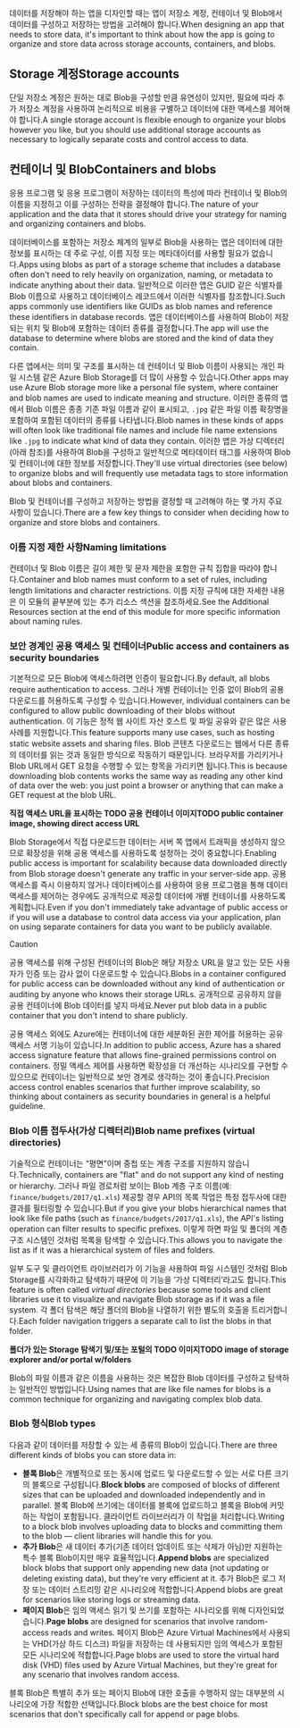 <span data-ttu-id="a4639-101">데이터를 저장해야 하는 앱을 디자인할 때는 앱이 저장소 계정, 컨테이너 및 Blob에서 데이터를 구성하고 저장하는 방법을 고려해야 합니다.</span><span class="sxs-lookup"><span data-stu-id="a4639-101">When designing an app that needs to store data, it's important to think about how the app is going to organize and store data across storage accounts, containers, and blobs.</span></span>

## <a name="storage-accounts"></a><span data-ttu-id="a4639-102">Storage 계정</span><span class="sxs-lookup"><span data-stu-id="a4639-102">Storage accounts</span></span>

<span data-ttu-id="a4639-103">단일 저장소 계정은 원하는 대로 Blob을 구성할 만큼 유연성이 있지만, 필요에 따라 추가 저장소 계정을 사용하여 논리적으로 비용을 구별하고 데이터에 대한 액세스를 제어해야 합니다.</span><span class="sxs-lookup"><span data-stu-id="a4639-103">A single storage account is flexible enough to organize your blobs however you like, but you should use additional storage accounts as necessary to logically separate costs and control access to data.</span></span>

## <a name="containers-and-blobs"></a><span data-ttu-id="a4639-104">컨테이너 및 Blob</span><span class="sxs-lookup"><span data-stu-id="a4639-104">Containers and blobs</span></span>

<span data-ttu-id="a4639-105">응용 프로그램 및 응용 프로그램이 저장하는 데이터의 특성에 따라 컨테이너 및 Blob의 이름을 지정하고 이를 구성하는 전략을 결정해야 합니다.</span><span class="sxs-lookup"><span data-stu-id="a4639-105">The nature of your application and the data that it stores should drive your strategy for naming and organizing containers and blobs.</span></span>

<span data-ttu-id="a4639-106">데이터베이스를 포함하는 저장소 체계의 일부로 Blob을 사용하는 앱은 데이터에 대한 정보를 표시하는 데 주로 구성, 이름 지정 또는 메타데이터를 사용할 필요가 없습니다.</span><span class="sxs-lookup"><span data-stu-id="a4639-106">Apps using blobs as part of a storage scheme that includes a database often don't need to rely heavily on organization, naming, or metadata to indicate anything about their data.</span></span> <span data-ttu-id="a4639-107">일반적으로 이러한 앱은 GUID 같은 식별자를 Blob 이름으로 사용하고 데이터베이스 레코드에서 이러한 식별자를 참조합니다.</span><span class="sxs-lookup"><span data-stu-id="a4639-107">Such apps commonly use identifiers like GUIDs as blob names and reference these identifiers in database records.</span></span> <span data-ttu-id="a4639-108">앱은 데이터베이스를 사용하여 Blob이 저장되는 위치 및 Blob에 포함하는 데이터 종류를 결정합니다.</span><span class="sxs-lookup"><span data-stu-id="a4639-108">The app will use the database to determine where blobs are stored and the kind of data they contain.</span></span>

<span data-ttu-id="a4639-109">다른 앱에서는 의미 및 구조를 표시하는 데 컨테이너 및 Blob 이름이 사용되는 개인 파일 시스템 같은 Azure Blob Storage를 더 많이 사용할 수 있습니다.</span><span class="sxs-lookup"><span data-stu-id="a4639-109">Other apps may use Azure Blob storage more like a personal file system, where container and blob names are used to indicate meaning and structure.</span></span> <span data-ttu-id="a4639-110">이러한 종류의 앱에서 Blob 이름은 종종 기존 파일 이름과 같이 표시되고, `.jpg` 같은 파일 이름 확장명을 포함하여 포함된 데이터의 종류를 나타냅니다.</span><span class="sxs-lookup"><span data-stu-id="a4639-110">Blob names in these kinds of apps will often look like traditional file names and include file name extensions like `.jpg` to indicate what kind of data they contain.</span></span> <span data-ttu-id="a4639-111">이러한 앱은 가상 디렉터리(아래 참조)를 사용하여 Blob을 구성하고 일반적으로 메타데이터 태그를 사용하여 Blob 및 컨테이너에 대한 정보를 저장합니다.</span><span class="sxs-lookup"><span data-stu-id="a4639-111">They'll use virtual directories (see below) to organize blobs and will frequently use metadata tags to store information about blobs and containers.</span></span>

<span data-ttu-id="a4639-112">Blob 및 컨테이너를 구성하고 저장하는 방법을 결정할 때 고려해야 하는 몇 가지 주요 사항이 있습니다.</span><span class="sxs-lookup"><span data-stu-id="a4639-112">There are a few key things to consider when deciding how to organize and store blobs and containers.</span></span>

### <a name="naming-limitations"></a><span data-ttu-id="a4639-113">이름 지정 제한 사항</span><span class="sxs-lookup"><span data-stu-id="a4639-113">Naming limitations</span></span>

<span data-ttu-id="a4639-114">컨테이너 및 Blob 이름은 길이 제한 및 문자 제한을 포함한 규칙 집합을 따라야 합니다.</span><span class="sxs-lookup"><span data-stu-id="a4639-114">Container and blob names must conform to a set of rules, including length limitations and character restrictions.</span></span> <span data-ttu-id="a4639-115">이름 지정 규칙에 대한 자세한 내용은 이 모듈의 끝부분에 있는 추가 리소스 섹션을 참조하세요.</span><span class="sxs-lookup"><span data-stu-id="a4639-115">See the Additional Resources section at the end of this module for more specific information about naming rules.</span></span>

### <a name="public-access-and-containers-as-security-boundaries"></a><span data-ttu-id="a4639-116">보안 경계인 공용 액세스 및 컨테이너</span><span class="sxs-lookup"><span data-stu-id="a4639-116">Public access and containers as security boundaries</span></span>

<span data-ttu-id="a4639-117">기본적으로 모든 Blob에 액세스하려면 인증이 필요합니다.</span><span class="sxs-lookup"><span data-stu-id="a4639-117">By default, all blobs require authentication to access.</span></span> <span data-ttu-id="a4639-118">그러나 개별 컨테이너는 인증 없이 Blob의 공용 다운로드를 허용하도록 구성할 수 있습니다.</span><span class="sxs-lookup"><span data-stu-id="a4639-118">However, individual containers can be configured to allow public downloading of their blobs without authentication.</span></span> <span data-ttu-id="a4639-119">이 기능은 정적 웹 사이트 자산 호스트 및 파일 공유와 같은 많은 사용 사례를 지원합니다.</span><span class="sxs-lookup"><span data-stu-id="a4639-119">This feature supports many use cases, such as hosting static website assets and sharing files.</span></span> <span data-ttu-id="a4639-120">Blob 콘텐츠 다운로드는 웹에서 다른 종류의 데이터를 읽는 것과 동일한 방식으로 작동하기 때문입니다. 브라우저를 가리키거나 Blob URL에서 GET 요청을 수행할 수 있는 항목을 가리키면 됩니다.</span><span class="sxs-lookup"><span data-stu-id="a4639-120">This is because downloading blob contents works the same way as reading any other kind of data over the web: you just point a browser or anything that can make a GET request at the blob URL.</span></span>

<span data-ttu-id="a4639-121">**직접 액세스 URL을 표시하는 TODO 공용 컨테이너 이미지**</span><span class="sxs-lookup"><span data-stu-id="a4639-121">**TODO public container image, showing direct access URL**</span></span>

<span data-ttu-id="a4639-122">Blob Storage에서 직접 다운로드한 데이터는 서버 쪽 앱에서 트래픽을 생성하지 않으므로 확장성을 위해 공용 액세스를 사용하도록 설정하는 것이 중요합니다.</span><span class="sxs-lookup"><span data-stu-id="a4639-122">Enabling public access is important for scalability because data downloaded directly from Blob storage doesn't generate any traffic in your server-side app.</span></span> <span data-ttu-id="a4639-123">공용 액세스를 즉시 이용하지 않거나 데이터베이스를 사용하여 응용 프로그램을 통해 데이터 액세스를 제어하는 경우에도 공개적으로 제공할 데이터에 개별 컨테이너를 사용하도록 계획합니다.</span><span class="sxs-lookup"><span data-stu-id="a4639-123">Even if you don't immediately take advantage of public access or if you will use a database to control data access via your application, plan on using separate containers for data you want to be publicly available.</span></span>

> [!CAUTION]
> <span data-ttu-id="a4639-124">공용 액세스를 위해 구성된 컨테이너의 Blob은 해당 저장소 URL을 알고 있는 모든 사용자가 인증 또는 감사 없이 다운로드할 수 있습니다.</span><span class="sxs-lookup"><span data-stu-id="a4639-124">Blobs in a container configured for public access can be downloaded without any kind of authentication or auditing by anyone who knows their storage URLs.</span></span> <span data-ttu-id="a4639-125">공개적으로 공유하지 않을 공용 컨테이너에 Blob 데이터를 넣지 마세요.</span><span class="sxs-lookup"><span data-stu-id="a4639-125">Never put blob data in a public container that you don't intend to share publicly.</span></span>

<span data-ttu-id="a4639-126">공용 액세스 외에도 Azure에는 컨테이너에 대한 세분화된 권한 제어를 허용하는 공유 액세스 서명 기능이 있습니다.</span><span class="sxs-lookup"><span data-stu-id="a4639-126">In addition to public access, Azure has a shared access signature feature that allows fine-grained permissions control on containers.</span></span> <span data-ttu-id="a4639-127">정밀 액세스 제어를 사용하면 확장성을 더 개선하는 시나리오를 구현할 수 있으므로 컨테이너는 일반적으로 보안 경계로 생각하는 것이 좋습니다.</span><span class="sxs-lookup"><span data-stu-id="a4639-127">Precision access control enables scenarios that further improve scalability, so thinking about containers as security boundaries in general is a helpful guideline.</span></span>

### <a name="blob-name-prefixes-virtual-directories"></a><span data-ttu-id="a4639-128">Blob 이름 접두사(가상 디렉터리)</span><span class="sxs-lookup"><span data-stu-id="a4639-128">Blob name prefixes (virtual directories)</span></span>

<span data-ttu-id="a4639-129">기술적으로 컨테이너는 “평면”이며 중첩 또는 계층 구조를 지원하지 않습니다.</span><span class="sxs-lookup"><span data-stu-id="a4639-129">Technically, containers are "flat" and do not support any kind of nesting or hierarchy.</span></span> <span data-ttu-id="a4639-130">그러나 파일 경로처럼 보이는 Blob 계층 구조 이름(예: `finance/budgets/2017/q1.xls`) 제공할 경우 API의 목록 작업은 특정 접두사에 대한 결과를 필터링할 수 있습니다.</span><span class="sxs-lookup"><span data-stu-id="a4639-130">But if you give your blobs hierarchical names that look like file paths (such as `finance/budgets/2017/q1.xls`), the API's listing operation can filter results to specific prefixes.</span></span> <span data-ttu-id="a4639-131">이렇게 하면 파일 및 폴더의 계층 구조 시스템인 것처럼 목록을 탐색할 수 있습니다.</span><span class="sxs-lookup"><span data-stu-id="a4639-131">This allows you to navigate the list as if it was a hierarchical system of files and folders.</span></span>

<span data-ttu-id="a4639-132">일부 도구 및 클라이언트 라이브러리가 이 기능을 사용하여 파일 시스템인 것처럼 Blob Storage를 시각화하고 탐색하기 때문에 이 기능을 ‘가상 디렉터리’라고도 합니다.</span><span class="sxs-lookup"><span data-stu-id="a4639-132">This feature is often called *virtual directories* because some tools and client libraries use it to visualize and navigate Blob storage as if it was a file system.</span></span> <span data-ttu-id="a4639-133">각 폴더 탐색은 해당 폴더의 Blob을 나열하기 위한 별도의 호출을 트리거합니다.</span><span class="sxs-lookup"><span data-stu-id="a4639-133">Each folder navigation triggers a separate call to list the blobs in that folder.</span></span>

<span data-ttu-id="a4639-134">**폴더가 있는 Storage 탐색기 및/또는 포털의 TODO 이미지**</span><span class="sxs-lookup"><span data-stu-id="a4639-134">**TODO image of storage explorer and/or portal w/folders**</span></span>

<span data-ttu-id="a4639-135">Blob의 파일 이름과 같은 이름을 사용하는 것은 복잡한 Blob 데이터를 구성하고 탐색하는 일반적인 방법입니다.</span><span class="sxs-lookup"><span data-stu-id="a4639-135">Using names that are like file names for blobs is a common technique for organizing and navigating complex blob data.</span></span>

### <a name="blob-types"></a><span data-ttu-id="a4639-136">Blob 형식</span><span class="sxs-lookup"><span data-stu-id="a4639-136">Blob types</span></span>

<span data-ttu-id="a4639-137">다음과 같이 데이터를 저장할 수 있는 세 종류의 Blob이 있습니다.</span><span class="sxs-lookup"><span data-stu-id="a4639-137">There are three different kinds of blobs you can store data in:</span></span>

- <span data-ttu-id="a4639-138">**블록 Blob**은 개별적으로 또는 동시에 업로드 및 다운로드할 수 있는 서로 다른 크기의 블록으로 구성됩니다.</span><span class="sxs-lookup"><span data-stu-id="a4639-138">**Block blobs** are composed of blocks of different sizes that can be uploaded and downloaded independently and in parallel.</span></span> <span data-ttu-id="a4639-139">블록 Blob에 쓰기에는 데이터를 블록에 업로드하고 블록을 Blob에 커밋하는 작업이 포함됩니다. 클라이언트 라이브러리가 이 작업을 처리합니다.</span><span class="sxs-lookup"><span data-stu-id="a4639-139">Writing to a block blob involves uploading data to blocks and committing them to the blob &mdash; client libraries will handle this for you.</span></span>
- <span data-ttu-id="a4639-140">**추가 Blob**은 새 데이터 추가(기존 데이터 업데이트 또는 삭제가 아님)만 지원하는 특수 블록 Blob이지만 매우 효율적입니다.</span><span class="sxs-lookup"><span data-stu-id="a4639-140">**Append blobs** are specialized block blobs that support only appending new data (not updating or deleting existing data), but they're very efficient at it.</span></span> <span data-ttu-id="a4639-141">추가 Blob은 로그 저장 또는 데이터 스트리밍 같은 시나리오에 적합합니다.</span><span class="sxs-lookup"><span data-stu-id="a4639-141">Append blobs are great for scenarios like storing logs or streaming data.</span></span>
- <span data-ttu-id="a4639-142">**페이지 Blob**은 임의 액세스 읽기 및 쓰기를 포함하는 시나리오를 위해 디자인되었습니다.</span><span class="sxs-lookup"><span data-stu-id="a4639-142">**Page blobs** are designed for scenarios that involve random-access reads and writes.</span></span> <span data-ttu-id="a4639-143">페이지 Blob은 Azure Virtual Machines에서 사용되는 VHD(가상 하드 디스크) 파일을 저장하는 데 사용되지만 임의 액세스가 포함된 모든 시나리오에 적합합니다.</span><span class="sxs-lookup"><span data-stu-id="a4639-143">Page blobs are used to store the virtual hard disk (VHD) files used by Azure Virtual Machines, but they're great for any scenario that involves random access.</span></span>

<span data-ttu-id="a4639-144">블록 Blob은 특별히 추가 또는 페이지 Blob에 대한 호출을 수행하지 않는 대부분의 시나리오에 가장 적합한 선택입니다.</span><span class="sxs-lookup"><span data-stu-id="a4639-144">Block blobs are the best choice for most scenarios that don't specifically call for append or page blobs.</span></span>